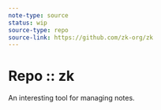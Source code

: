 ```yaml
---
note-type: source
status: wip
source-type: repo
source-link: https://github.com/zk-org/zk
---
```


# Repo :: zk

An interesting tool for managing notes.
